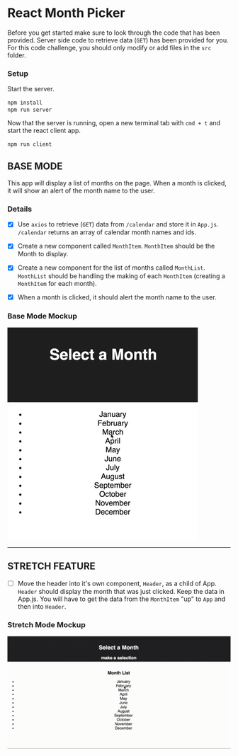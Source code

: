 # React Month Picker

Before you get started make sure to look through the code that has been provided. Server side code to retrieve data (`GET`) has been provided for you. For this code challenge, you should only modify or add files in the `src` folder.

### Setup

Start the server.

```
npm install
npm run server
```

Now that the server is running, open a new terminal tab with `cmd + t` and start the react client app.

```
npm run client
```

## BASE MODE

This app will display a list of months on the page. When a month is clicked, it will show an alert of the month name to the user.

### Details

- [x] Use `axios` to retrieve (`GET`) data from `/calendar` and store it in `App.js`. `/calendar` returns an array of calendar month names and ids.
- [x] Create a new component called `MonthItem`. `MonthItem` should be the Month to display.
- [x] Create a new component for the list of months called `MonthList`. `MonthList` should be handling the making of each `MonthItem` (creating a `MonthItem` for each month).
- [x] When a month is clicked, it should alert the month name to the user.


### Base Mode Mockup

![Base Mode Mockup](wireframes/base-solution.gif)

---

## STRETCH FEATURE

- [ ] Move the header into it's own component, `Header`, as a child of App. `Header` should display the month that was just clicked. Keep the data in App.js. You will have to get the data from the `MonthItem` "up" to `App` and then into `Header`.

### Stretch Mode Mockup

![Stretch Mode Mockup](wireframes/stretch-solution.gif)
